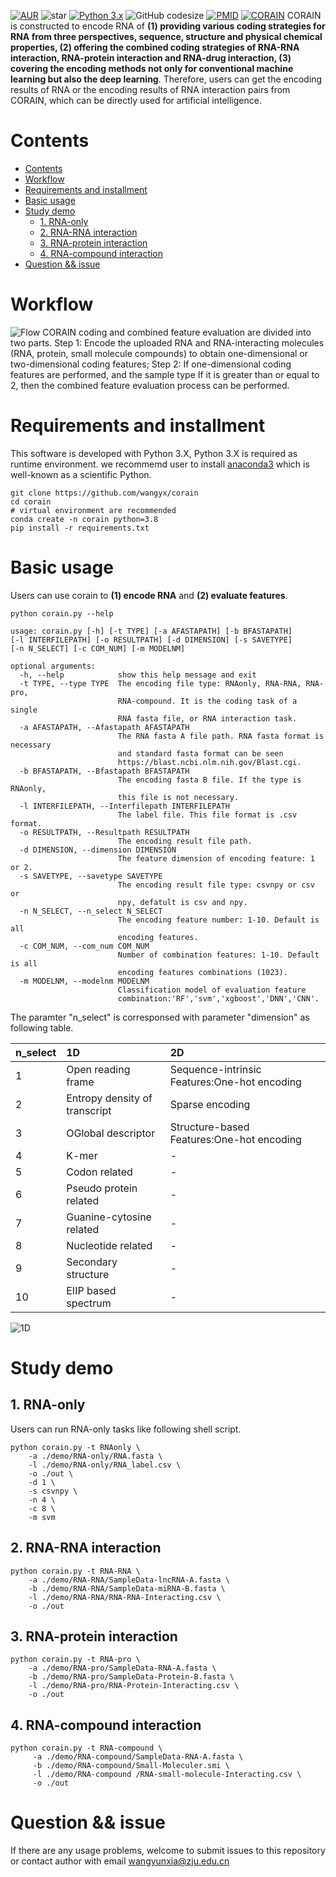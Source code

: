[![AUR](https://img.shields.io/badge/license-GPL%203.0-blue.svg)](https://gitee.com/yunxia-wang/corain/blob/main/LICENSE)
![star](https://gitee.com/GCSZHN/AutoCard/badge/star.svg?theme=white)
[![Python 3.x](https://img.shields.io/badge/Python-3.X-green.svg)](https://www.python.org/)
![GitHub codesize](https://img.shields.io/github/languages/code-size/GCS-ZHN/AutoCard)
[![PMID](https://img.shields.io/badge/PMID-30478442-yellow.svg)](https://pubmed.ncbi.nlm.nih.gov/30478442/)
[![CORAIN](fig/CORAIN-Title.png)](http://idrblab.org/corain/)
CORAIN is constructed to encode RNA of **(1) providing various coding strategies for RNA from three perspectives, sequence, structure and physical chemical properties, (2) offering the combined coding strategies of RNA-RNA interaction, RNA-protein interaction and RNA-drug interaction, (3) covering the encoding methods not only for conventional machine learning but also the deep learning**. Therefore, users can get the encoding results of RNA or the encoding results of RNA interaction pairs from CORAIN, which can be directly used for artificial intelligence.

# Contents
- [Contents](#contents)
- [Workflow](#workflow)
- [Requirements and installment](#requirements-and-installment)
- [Basic usage](#basic-usage)
- [Study demo](#study-demo)
  - [1. RNA-only](#1-rna-only)
  - [2. RNA-RNA interaction](#2-rna-rna-interaction)
  - [3. RNA-protein interaction](#3-rna-protein-interaction)
  - [4. RNA-compound interaction](#4-rna-compound-interaction)
- [Question && issue](#question--issue)

# Workflow
![Flow](fig/CORAIN-Flow.png)
CORAIN coding and combined feature evaluation are divided into two parts. Step 1: Encode the uploaded RNA and RNA-interacting molecules (RNA, protein, small molecule compounds) to obtain one-dimensional or two-dimensional coding features; Step 2: If one-dimensional coding features are performed, and the sample type If it is greater than or equal to 2, then the combined feature evaluation process can be performed. 

# Requirements and installment
This software is developed with Python 3.X, Python 3.X is required as runtime environment. we recommemd user to install [anaconda3](https://www.anaconda.com/) which is well-known as a scientific Python.

```shell
git clone https://github.com/wangyx/corain
cd corain
# virtual environment are recommended
conda create -n corain python=3.8
pip install -r requirements.txt
```
# Basic usage
Users can use corain to **(1) encode RNA** and **(2) evaluate features**.
```shell
python corain.py --help
```
```
usage: corain.py [-h] [-t TYPE] [-a AFASTAPATH] [-b BFASTAPATH] 
[-l INTERFILEPATH] [-o RESULTPATH] [-d DIMENSION] [-s SAVETYPE] 
[-n N_SELECT] [-c COM_NUM] [-m MODELNM]

optional arguments:
  -h, --help            show this help message and exit
  -t TYPE, --type TYPE  The encoding file type: RNAonly, RNA-RNA, RNA-pro, 
                        RNA-compound. It is the coding task of a single 
                        RNA fasta file, or RNA interaction task.    
  -a AFASTAPATH, --Afastapath AFASTAPATH
                        The RNA fasta A file path. RNA fasta format is necessary 
                        and standard fasta format can be seen
                        https://blast.ncbi.nlm.nih.gov/Blast.cgi.
  -b BFASTAPATH, --Bfastapath BFASTAPATH
                        The encoding fasta B file. If the type is RNAonly, 
                        this file is not necessary.
  -l INTERFILEPATH, --Interfilepath INTERFILEPATH
                        The label file. This file format is .csv format.
  -o RESULTPATH, --Resultpath RESULTPATH
                        The encoding result file path.
  -d DIMENSION, --dimension DIMENSION
                        The feature dimension of encoding feature: 1 or 2.
  -s SAVETYPE, --savetype SAVETYPE
                        The encoding result file type: csvnpy or csv or 
                        npy, defatult is csv and npy.
  -n N_SELECT, --n_select N_SELECT
                        The encoding feature number: 1-10. Default is all 
                        encoding features.
  -c COM_NUM, --com_num COM_NUM
                        Number of combination features: 1-10. Default is all 
                        encoding features combinations (1023).
  -m MODELNM, --modelnm MODELNM
                        Classification model of evaluation feature 
                        combination:'RF','svm','xgboost','DNN','CNN'.
```

The paramter "n_select" is corresponsed with parameter "dimension" as following table.

|n_select|1D                           |2D                                          |
|:-------|:----------------------------|:-------------------------------------------|
|1       |Open reading frame           |Sequence-intrinsic Features:One-hot encoding|
|2       |Entropy density of transcript|Sparse encoding                             |
|3       |OGlobal descriptor           |Structure-based Features:One-hot encoding   |
|4       |K-mer                        |-                                           |
|5       |Codon related                |-                                           |
|6       |Pseudo protein related       |-                                           |
|7       |Guanine-cytosine related     |-                                           |
|8       |Nucleotide related           |-                                           |
|9       |Secondary structure          |-                                           |
|10      |EIIP based spectrum          |-                                           |


![1D](fig/CORAIN-1D.png)

# Study demo
## 1. RNA-only
Users can run RNA-only tasks like following shell script.
```shell
python corain.py -t RNAonly \
    -a ./demo/RNA-only/RNA.fasta \
    -l ./demo/RNA-only/RNA_label.csv \
    -o ./out \
    -d 1 \
    -s csvnpy \
    -n 4 \
    -c 8 \
    -m svm
```

## 2. RNA-RNA interaction
```shell
python corain.py -t RNA-RNA \
    -a ./demo/RNA-RNA/SampleData-lncRNA-A.fasta \
    -b ./demo/RNA-RNA/SampleData-miRNA-B.fasta \
    -l ./demo/RNA-RNA/RNA-RNA-Interacting.csv \
    -o ./out
```

## 3. RNA-protein interaction
```shell
python corain.py -t RNA-pro \
    -a ./demo/RNA-pro/SampleData-RNA-A.fasta \
    -b ./demo/RNA-pro/SampleData-Protein-B.fasta \
    -l ./demo/RNA-pro/RNA-Protein-Interacting.csv \
    -o ./out
```

## 4. RNA-compound interaction
```shell
python corain.py -t RNA-compound \
     -a ./demo/RNA-compound/SampleData-RNA-A.fasta \
     -b ./demo/RNA-compound/Small-Moleculer.smi \
     -l ./demo/RNA-compound /RNA-small-molecule-Interacting.csv \
     -o ./out
```

# Question && issue
If there are any usage problems, welcome to submit issues to this repository or contact author with email wangyunxia@zju.edu.cn
